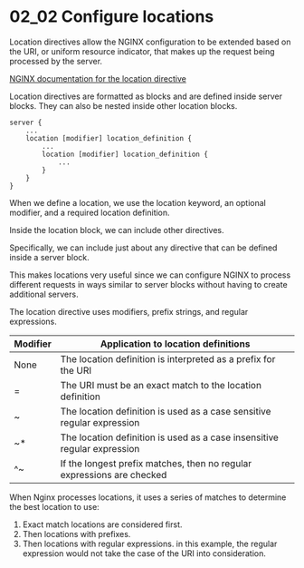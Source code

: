 # 02_02 Configure locations

Location directives allow the NGINX configuration to be extended based on the URI, or uniform resource indicator, that makes up the request being processed by the server.

[NGINX documentation for the location directive](http://nginx.org/en/docs/http/ngx_http_core_module.html#location)

Location directives are formatted as blocks and are defined inside server blocks.  They can also be nested inside other location blocks.

```nginx
server {
    ...
    location [modifier] location_definition {
        ...
        location [modifier] location_definition {
            ...
        }
    }
}
```

When we define a location, we use the location keyword, an optional modifier, and a required location definition.

Inside the location block, we can include other directives.

Specifically, we can include just about any directive that can be defined inside a server block.

This makes locations very useful since we can configure NGINX to process different requests in ways similar to server blocks without having to create additional servers.

The location directive uses modifiers, prefix strings, and regular expressions.

| Modifier | Application to location definitions                                      |
|----------|--------------------------------------------------------------------------|
| None     | The location definition is interpreted as a prefix for the URI           |
| =        | The URI must be an exact match to the location definition                |
|~         | The location definition is used as a case sensitive regular expression   |
|~*        | The location definition is used as a case insensitive regular expression |
|^~        | If the longest prefix matches, then no regular expressions are checked   |

When Nginx processes locations, it uses a series of matches to determine the best location to use:
1. Exact match locations are considered first.
1. Then locations with prefixes.
1. Then locations with regular expressions. in this example, the regular expression would not take the case of the URI into consideration.

